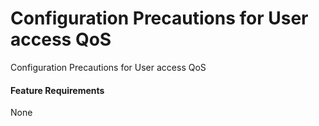 Configuration Precautions for User access QoS
=============================================

Configuration Precautions for User access QoS

#### Feature Requirements

None